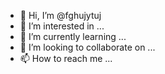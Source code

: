 - 👋 Hi, I’m @fghujytuj
- 👀 I’m interested in ...
- 🌱 I’m currently learning ...
- 💞️ I’m looking to collaborate on ...
- 📫 How to reach me ...

<!---
fghujytuj/fghujytuj is a ✨ special ✨ repository because its `README.md` (this file) appears on your GitHub profile.
You can click the Preview link to take a look at your changes.
--->
